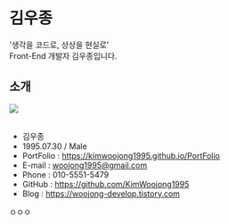 # 김우종
'생각을 코드로, 상상을 현실로' <br />
Front-End 개발자 김우종입니다.
## 소개
<img src="https://user-images.githubusercontent.com/65944245/99877290-4d385a80-2c40-11eb-9cb1-cd0d0c93f787.jpg"> <br><br>
* 김우종 <br />
* 1995.07.30 / Male <br />
* PortFolio : https://kimwoojong1995.github.io/PortFolio <br />
* E-mail : woojong1995@gmail.com <br />
* Phone : 010-5551-5479
* GitHub : https://github.com/KimWoojong1995 <br />
* Blog : https://woojong-develop.tistory.com <br />

ㅇㅇㅇ
